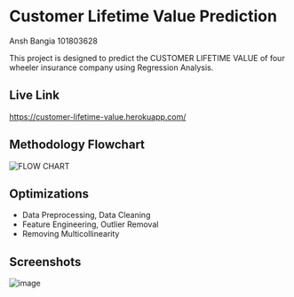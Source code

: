 
# Customer Lifetime Value Prediction

Ansh Bangia 101803628

This project is designed to predict the CUSTOMER LIFETIME VALUE of four wheeler insurance company using Regression Analysis.

## Live Link

https://customer-lifetime-value.herokuapp.com/

  
## Methodology Flowchart

![FLOW CHART](images/flowchart.png)
  
## Optimizations

* Data Preprocessing, Data Cleaning
* Feature Engineering, Outlier Removal
* Removing Multicollinearity

  
## Screenshots

![image](https://user-images.githubusercontent.com/68856038/140651504-c46b953e-a866-48ea-baa9-e1d55eb642d9.png)

  
